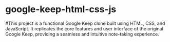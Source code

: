 # google-keep-html-css-js
#This project is a functional Google Keep clone built using HTML, CSS, and JavaScript. It replicates the core features and user interface of the original Google Keep, providing a seamless and intuitive note-taking experience.
